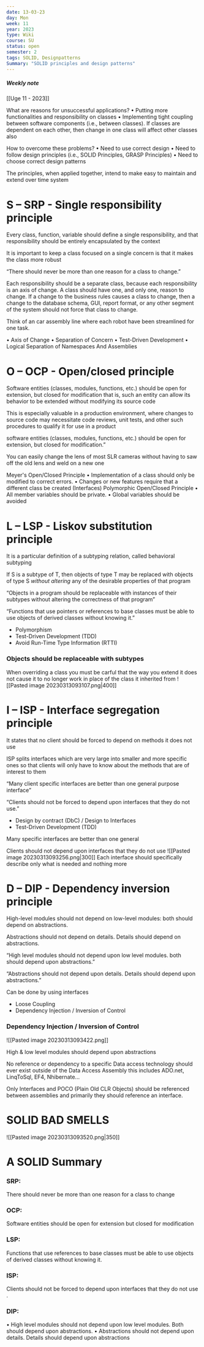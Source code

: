 ```yaml
---
date: 13-03-23
day: Mon
week: 11
year: 2023
type: Wiki
course: SU
status: open
semester: 2
tags: SOLID, Designpatterns
Summary: "SOLID principles and design patterns"
---
```

##### Weekly note
[[Uge 11 - 2023]]

What are reasons for unsuccessful applications? 
	• Putting more functionalities and responsibility on classes 
	• Implementing tight coupling between software components (i.e., between classes). If classes are dependent on each other, then change in one class will affect other classes also 

How to overcome these problems? 
	• Need to use correct design 
	• Need to follow design principles (i.e., SOLID Principles, GRASP Principles) 
	• Need to choose correct design patterns

The principles, when applied together, intend to make easy to maintain and extend over time system
# S – SRP - Single responsibility principle
Every class, function, variable should define a single responsibility, and that responsibility should be entirely encapsulated by the context

It is important to keep a class focused on a single concern is that it makes the class more robust

“There should never be more than one reason for a class to change.”

Each responsibility should be a separate class, because each responsibility is an axis of change. A class should have one, and only one, reason to change. If a change to the business rules causes a class to change, then a change to the database schema, GUI, report format, or any other segment of the system should not force that class to change.

Think of an car assembly line where each robot have been streamlined for one task.

• Axis of Change
• Separation of Concern
• Test-Driven Development
• Logical Separation of Namespaces And Assemblies
# O – OCP - Open/closed principle 
Software entities (classes, modules, functions, etc.) should be open for extension, but closed for modification that is, such an entity can allow its behavior to be extended without modifying its source code

This is especially valuable in a production environment, where changes to source code may necessitate code reviews, unit tests, and other such procedures to qualify it for use in a product

software entities (classes, modules, functions, etc.) should be open for extension, but closed for modification.”

You can easily change the lens of most SLR cameras without having to saw off the old lens and weld on a new one


Meyer's Open/Closed Principle 
	• Implementation of a class should only be modified to correct errors. 
	• Changes or new features require that a different class be created (Interfaces)
Polymorphic Open/Closed Principle 
	• All member variables should be private. 
	• Global variables should be avoided

# L – LSP - Liskov substitution principle
It is a particular definition of a subtyping relation, called behavioral subtyping

If S is a subtype of T, then objects of type T may be replaced with objects of type S *without altering* any of the desirable properties of that program

“Objects in a program should be replaceable with instances of their subtypes without altering the correctness of that program” 

“Functions that use pointers or references to base classes must be able to use objects of derived classes without knowing it.”

- Polymorphism
- Test-Driven Development (TDD)
- Avoid Run-Time Type Information (RTTI)
### Objects should be replaceable with subtypes
When overriding a class you must be carful that the way you extend it does not cause it to no longer work in place of the class it inherited from
![[Pasted image 20230313093107.png|400]]
# I – ISP - Interface segregation principle
It states that no client should be forced to depend on methods it does not use

ISP splits interfaces which are very large into smaller and more specific ones so that clients will only have to know about the methods that are of interest to them

“Many client specific interfaces are better than one general purpose interface” 

“Clients should not be forced to depend upon interfaces that they do not use.”

- Design by contract (DbC) / Design to Interfaces 
- Test-Driven Development (TDD)

Many specific interfaces are better than one general

Clients should not depend upon interfaces that they do not use
![[Pasted image 20230313093256.png|300]]
Each interface should specifically describe only what is needed and nothing more
# D – DIP - Dependency inversion principle
High-level modules should not depend on low-level modules: both should depend on abstractions.

Abstractions should not depend on details. Details should depend on abstractions.

“High level modules should not depend upon low level modules. both should depend upon abstractions.” 

“Abstractions should not depend upon details. Details should depend upon abstractions.”

Can be done by using interfaces

- Loose Coupling
- Dependency Injection / Inversion of Control
### Dependency Injection / Inversion of Control
![[Pasted image 20230313093422.png]]

High & low level modules should depend upon abstractions

No reference or dependency to a specific Data access technology should ever exist outside of the Data Access Assembly this includes ADO.net, LinqToSql, EF4, Nhibernate... 

Only Interfaces and POCO (Plain Old CLR Objects) should be referenced between assemblies and primarily they should reference an interface.
# SOLID BAD SMELLS
![[Pasted image 20230313093520.png|350]]
# A SOLID Summary
### SRP:
There should never be more than one reason for a class to change
### OCP:
Software entities should be open for extension but closed for modification
### LSP:
Functions that use references to base classes must be able to use objects of derived classes without knowing it.
### ISP:
Clients should not be forced to depend upon interfaces that they do not use .
### DIP:
• High level modules should not depend upon low level modules. Both should depend upon abstractions. 
• Abstractions should not depend upon details. Details should depend upon abstractions
